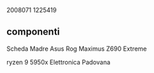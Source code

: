 2008071
1225419

## componenti

Scheda Madre Asus Rog Maximus Z690 Extreme

ryzen 9 5950x
Elettronica Padovana
